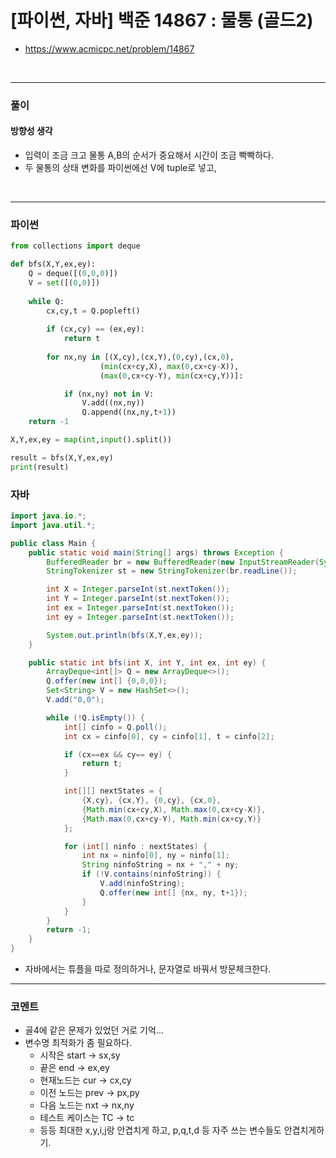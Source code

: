 # **[파이썬, 자바] 백준 14867 : 물통 (골드2)**
* https://www.acmicpc.net/problem/14867
<br>


---

### **풀이**

#### **방향성 생각**
* 입력이 조금 크고 물통 A,B의 순서가 중요해서 시간이 조금 빡빡하다.
* 두 물통의 상태 변화를 파이썬에선 V에 tuple로 넣고, 

<br>

---

### **파이썬**
```python
from collections import deque

def bfs(X,Y,ex,ey):
    Q = deque([(0,0,0)])
    V = set([(0,0)])
    
    while Q:
        cx,cy,t = Q.popleft()
        
        if (cx,cy) == (ex,ey):
            return t
        
        for nx,ny in [(X,cy),(cx,Y),(0,cy),(cx,0),
                    (min(cx+cy,X), max(0,cx+cy-X)),
                    (max(0,cx+cy-Y), min(cx+cy,Y))]:

            if (nx,ny) not in V:
                V.add((nx,ny))
                Q.append((nx,ny,t+1))
    return -1

X,Y,ex,ey = map(int,input().split())

result = bfs(X,Y,ex,ey)
print(result)
```

### **자바**
```java
import java.io.*;
import java.util.*;

public class Main {
    public static void main(String[] args) throws Exception {
        BufferedReader br = new BufferedReader(new InputStreamReader(System.in));
        StringTokenizer st = new StringTokenizer(br.readLine());

        int X = Integer.parseInt(st.nextToken());
        int Y = Integer.parseInt(st.nextToken());
        int ex = Integer.parseInt(st.nextToken());
        int ey = Integer.parseInt(st.nextToken());

        System.out.println(bfs(X,Y,ex,ey));
    }

    public static int bfs(int X, int Y, int ex, int ey) {
        ArrayDeque<int[]> Q = new ArrayDeque<>();
        Q.offer(new int[] {0,0,0});
        Set<String> V = new HashSet<>();
        V.add("0,0");

        while (!Q.isEmpty()) {
            int[] cinfo = Q.poll();
            int cx = cinfo[0], cy = cinfo[1], t = cinfo[2];

            if (cx==ex && cy== ey) {
                return t;
            }

            int[][] nextStates = {
                {X,cy}, {cx,Y}, {0,cy}, {cx,0},
                {Math.min(cx+cy,X), Math.max(0,cx+cy-X)},
                {Math.max(0,cx+cy-Y), Math.min(cx+cy,Y)}
            };

            for (int[] ninfo : nextStates) {
                int nx = ninfo[0], ny = ninfo[1];
                String ninfoString = nx + "," + ny;
                if (!V.contains(ninfoString)) {
                    V.add(ninfoString);
                    Q.offer(new int[] {nx, ny, t+1});
                }
            }
        }
        return -1;
    }
}
```

* 자바에서는 튜플을 따로 정의하거나, 문자열로 바꿔서 방문체크한다.

---

### **코멘트**

* 골4에 같은 문제가 있었던 거로 기억...
* 변수명 최적화가 좀 필요하다.
  * 시작은 start -> sx,sy
  * 끝은 end -> ex,ey
  * 현재노드는 cur -> cx,cy
  * 이전 노드는 prev -> px,py
  * 다음 노드는 nxt -> nx,ny
  * 테스트 케이스는 TC -> tc
  * 등등 최대한 x,y,i,j랑 안겹치게 하고, p,q,t,d 등 자주 쓰는 변수들도 안겹치게하기.